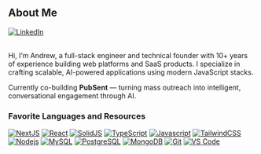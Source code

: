 
  <h2>About Me</h2>
  <a href="https://www.linkedin.com/in/andrewmissey/"><img src="https://img.shields.io/badge/Linkedin-0077b5?style=flat-square&logo=linkedin" alt="LinkedIn" /></a>
  <br/><br/>
  <p>Hi, I’m Andrew, a full-stack engineer and technical founder with 10+ years of experience building web platforms and SaaS products. I specialize in crafting scalable, AI-powered applications using modern JavaScript stacks.

Currently co-building <strong>PubSent</strong> — turning mass outreach into intelligent, conversational engagement through AI.
</p>
<div align="left">
  <h3>Favorite Languages and Resources</h3>
  <a href="https://nextjs.org/" target="_blank"><img src="https://img.shields.io/badge/-NextJS-ffffff?style=for-the-badge&logo=vercel&logoColor=000" alt="NextJS"></a>
  <a href="https://reactjs.org/" target="_blank"><img src="https://img.shields.io/badge/-React-61DAFB?style=for-the-badge&logo=react&logoColor=000" alt="React"></a>
  <a href="https://www.solidjs.com/" target="_blank"><img src="https://img.shields.io/badge/-SolidJS-222222?style=for-the-badge&logo=solid&logoColor=3e5f89" alt="SolidJS"></a>
  <a href="https://www.typescriptlang.org/" target="_blank"><img src="https://img.shields.io/badge/-TypeScript-3178C6?style=for-the-badge&logo=javascript&logoColor=fff" alt="TypeScript"></a>
  <a href="https://www.javascript.com/" target="_blank"><img src="https://img.shields.io/badge/-JavaScript-F7DF1E?style=for-the-badge&logo=javascript&logoColor=000000" alt="Javascript"></a>
  <a href="https://tailwindcss.com/" target="_blank"><img src="https://img.shields.io/badge/-TailwindCSS-1DA1F2?style=for-the-badge&logo=tailwindcss&logoColor=ffffff" alt="TailwindCSS"></a>
  <a href="https://nodejs.org/en/" target="_blank"><img src="https://img.shields.io/badge/-Nodejs-339933?style=for-the-badge&logo=Node.js&logoColor=ffffff" alt="Nodejs"></a>
  <a href="https://www.mysql.com/" target="_blank"><img src="https://img.shields.io/badge/-MySQL-4479A1?style=for-the-badge&logo=mysql&logoColor=fff" alt="MySQL"></a>
  <a href="https://www.postgresql.org/" target="_blank"><img src="https://img.shields.io/badge/-PostgreSQL-4479A1?style=for-the-badge&logo=postgresql&logoColor=fff" alt="PostgreSQL"></a>
  <a href="https://www.mongodb.com/" target="_blank"><img src="https://img.shields.io/badge/-MongoDB-47A248?style=for-the-badge&logo=mongodb&logoColor=ffffff" alt="MongoDB"></a>
  <a href="https://git-scm.com/" target="_blank"><img src="https://img.shields.io/badge/-Git-%23F05032?style=for-the-badge&logo=git&logoColor=%23ffffff" alt="Git"></a>
  <a href="https://code.visualstudio.com/" target="_blank"><img src="https://img.shields.io/badge/-VS%20Code-007ACC?style=for-the-badge&logo=visualstudiocode&logoColor=fff" alt="VS Code"></a>
  <br/><br/>
</div>


<br/>
